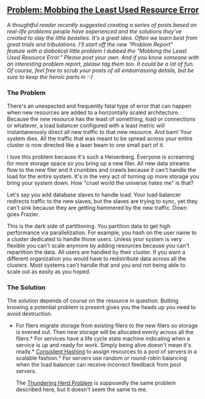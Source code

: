 ## [Problem: Mobbing the Least Used Resource Error](/blog/2008/3/14/problem-mobbing-the-least-used-resource-error.html)

    

    

_A thoughtful reader recently suggested creating a series of posts based on real-life problems people have experienced and the solutions they've created to slay the little beasties. It's a great idea. Often we learn best from great trials and tribulations. I'll start off the new "Problem Report"  
feature with a diabolical little problem I dubbed the "Mobbing the Least Used Resource Error." Please post your own. And if you know someone with an interesting problem report, please tag them too. It could be a lot of fun. Of course, feel free to scrub your posts of all embarrassing details, but be sure to keep the heroic parts in :-)_  

### The Problem

There's an unexpected and frequently fatal type of error that can happen when new resources are added to a horizontally scaled architecture. Because the new resource has the least of something, load or connections or whatever, a load balancer configured with a least metric will instantaneously direct all new traffic to that new resource. And bam! Your system dies. All the traffic that was meant to be spread across your entire cluster is now directed like a laser beam to one small part of it.  

I love this problem because it's such a Heisenberg. Everyone is screaming for more storage space so you bring up a new filer. All new data streams flow to the new filer and it crumbles and crawls because it can't handle the load for the entire system. It's in the very act of turning up more storage you bring your system down. How "cruel world the universe hates me" is that?

Let's say you add database slaves to handle load. Your load balancer redirects traffic to the new slaves, but the slaves are trying to sync, yet they can't sink because they are getting hammered by the new traffic. Down goes Frazier.  

This is the dark side of partitioning. You partition data to get high performance via parallelization. For example, you hash on the user name to a cluster dedicated to handle those users. Unless your system is very flexible you can't scale anymore by adding resources because you can't repartition the data. All users are handled by their cluster. If you want a different organization you would have to redistribute data across all the clusters. Most systems can't handle that and you end not being able to scale out as easily as you hoped.  

### The Solution

The solution depends of course on the resource in question. Butting knowing a potential problem is present gives you the heads up you need to avoid destruction.  

*   For filers migrate storage from existing filers to the new filers so storage is evened out. Then new storage will be allocated evenly across all the filers.*   For services have a life cycle state machine indicating when a service is up and ready for work. Simply being alive doesn't mean it's ready.*   [Consistent Hashing](http://www.spiteful.com/2008/03/17/programmers-toolbox-part-3-consistent-hashing/) to assign resources to a pool of servers in a scalable fashion.*   For servers use random or round-robin balancing when the load balancer can receive incorrect feedback from pool servers.  

    The [Thundering Herd Problem](http://en.wikipedia.org/wiki/Thundering_herd_problem) is supposedly the same problem described here, but it doesn't seem the same to me.    